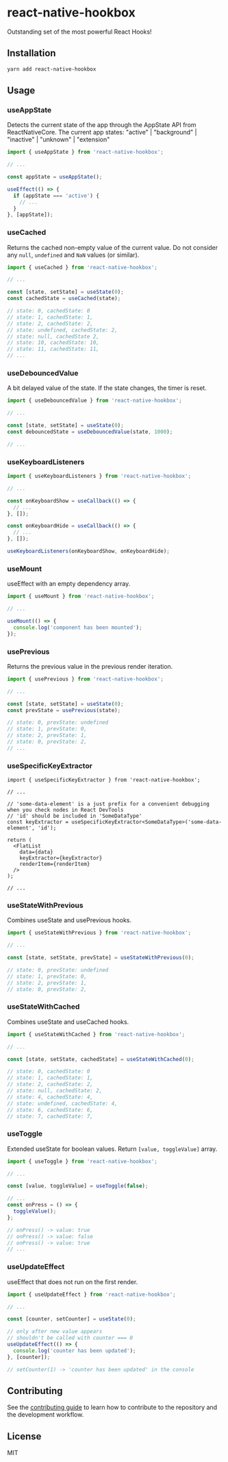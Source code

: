 # react-native-hookbox

Outstanding set of the most powerful React Hooks!

## Installation

```sh
yarn add react-native-hookbox
```

## Usage

### useAppState

Detects the current state of the app through the AppState API from ReactNativeCore.
The current app states: "active" | "background" | "inactive" | "unknown" | "extension"

```ts
import { useAppState } from 'react-native-hookbox';

// ...

const appState = useAppState();

useEffect(() => {
  if (appState === 'active') {
    // ...
  }
}, [appState]);
```

### useCached

Returns the cached non-empty value of the current value.
Do not consider any `null`, `undefined` and `NaN` values (or similar).

```ts
import { useCached } from 'react-native-hookbox';

// ...

const [state, setState] = useState(0);
const cachedState = useCached(state);

// state: 0, cachedState: 0
// state: 1, cachedState: 1,
// state: 2, cachedState: 2,
// state: undefined, cachedState: 2,
// state: null, cachedState 2,
// state: 10, cachedState: 10,
// state: 11, cachedState: 11,
// ...
```

### useDebouncedValue

A bit delayed value of the state.
If the state changes, the timer is reset.

```ts
import { useDebouncedValue } from 'react-native-hookbox';

// ...

const [state, setState] = useState(0);
const debouncedState = useDebouncedValue(state, 1000);

// ...
```

### useKeyboardListeners

```ts
import { useKeyboardListeners } from 'react-native-hookbox';

// ...

const onKeyboardShow = useCallback(() => {
  // ...
}, []);

const onKeyboardHide = useCallback(() => {
  // ...
}, []);

useKeyboardListeners(onKeyboardShow, onKeyboardHide);
```

### useMount

useEffect with an empty dependency array.

```ts
import { useMount } from 'react-native-hookbox';

// ...

useMount(() => {
  console.log('component has been mounted');
});
```

### usePrevious

Returns the previous value in the previous render iteration.

```ts
import { usePrevious } from 'react-native-hookbox';

// ...

const [state, setState] = useState(0);
const prevState = usePrevious(state);

// state: 0, prevState: undefined
// state: 1, prevState: 0,
// state: 2, prevState: 1,
// state: 0, prevState: 2,
// ...
```

### useSpecificKeyExtractor

```tsx
import { useSpecificKeyExtractor } from 'react-native-hookbox';

// ...

// 'some-data-element' is a just prefix for a convenient debugging when you check nodes in React DevTools
// 'id' should be included in 'SomeDataType'
const keyExtractor = useSpecificKeyExtractor<SomeDataType>('some-data-element', 'id');

return (
  <FlatList
    data={data}
    keyExtractor={keyExtractor}
    renderItem={renderItem}
  />
);

// ...
```

### useStateWithPrevious

Combines useState and usePrevious hooks.

```ts
import { useStateWithPrevious } from 'react-native-hookbox';

// ...

const [state, setState, prevState] = useStateWithPrevious(0);

// state: 0, prevState: undefined
// state: 1, prevState: 0,
// state: 2, prevState: 1,
// state: 0, prevState: 2,
```

### useStateWithCached

Combines useState and useCached hooks.

```ts
import { useStateWithCached } from 'react-native-hookbox';

// ...

const [state, setState, cachedState] = useStateWithCached(0);

// state: 0, cachedState: 0
// state: 1, cachedState: 1,
// state: 2, cachedState: 2,
// state: null, cachedState: 2,
// state: 4, cachedState: 4,
// state: undefined, cachedState: 4,
// state: 6, cachedState: 6,
// state: 7, cachedState: 7,
```

### useToggle

Extended useState for boolean values.
Return `[value, toggleValue]` array.

```ts
import { useToggle } from 'react-native-hookbox';

// ...

const [value, toggleValue] = useToggle(false);

// ...
const onPress = () => {
  toggleValue();
};

// onPress() -> value: true
// onPress() -> value: false
// onPress() -> value: true
// ...
```

### useUpdateEffect

useEffect that does not run on the first render.

```ts
import { useUpdateEffect } from 'react-native-hookbox';

// ...

const [counter, setCounter] = useState(0);

// only after new value appears
// shouldn't be called with counter === 0
useUpdateEffect(() => {
  console.log('counter has been updated');
}, [counter]);

// setCounter(1) -> 'counter has been updated' in the console
```

## Contributing

See the [contributing guide](CONTRIBUTING.md) to learn how to contribute to the repository and the development workflow.

## License

MIT
